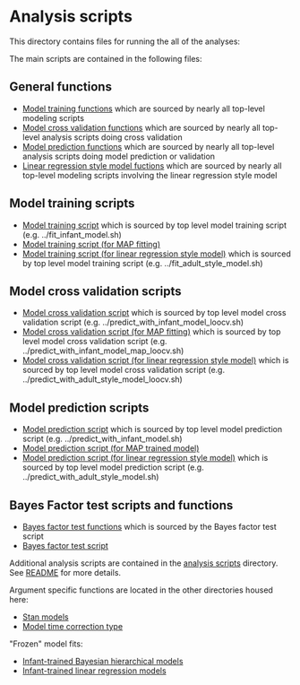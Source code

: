 # Analysis scripts

This directory contains files for running the all of the analyses: 

The main scripts are contained in the following files:

## General functions

* [Model training functions](model_fitting_functions.R) which are sourced by nearly all top-level modeling scripts
* [Model cross validation functions](model_cross_validation_functions.R) which are sourced by nearly all top-level analysis scripts doing cross validation
* [Model prediction functions](model_prediction_evaluation_functions.R) which are sourced by nearly all top-level analysis scripts doing model prediction or validation
* [Linear regression style model fuctions](adult_style_model_functions.R) which are sourced by nearly all top-level modeling scripts involving the linear regression style model

## Model training scripts

* [Model training script](fit_model.R) which is sourced by top level model training script (e.g. ../fit_infant_model.sh)
* [Model training script (for MAP fitting)](fit_model_map.R) 
* [Model training script (for linear regression style model)](fit_adult_style_model.R) which is sourced by top level model training script (e.g. ../fit_adult_style_model.sh)

## Model cross validation scripts

* [Model cross validation script](cross_validate.R) which is sourced by top level model cross validation script (e.g. ../predict_with_infant_model_loocv.sh)
* [Model cross validation script (for MAP fitting)](cross_validate_map.R) which is sourced by top level model cross validation script (e.g. ../predict_with_infant_model_map_loocv.sh)
* [Model cross validation script (for linear regression style model)](cross_validate_adult_style_model.R) which is sourced by top level model cross validation script (e.g. ../predict_with_adult_style_model_loocv.sh)

## Model prediction scripts

* [Model prediction script](predict.R) which is sourced by top level model prediction script (e.g. ../predict_with_infant_model.sh)
* [Model prediction script (for MAP trained model)](predict_map.R)
* [Model prediction script (for linear regression style model)](predict_adult_style_model.R) which is sourced by top level model prediction script (e.g. ../predict_with_adult_style_model.sh)

## Bayes Factor test scripts and functions

* [Bayes factor test functions](bayes_factor_functions.R) which is sourced by the Bayes factor test script
* [Bayes factor test script](bayes_factor_test.R)


Additional analysis scripts are contained in the [analysis scripts](analysis_scripts) directory. See [README](analysis_scripts/README.md) for more details.

Argument specific functions are located in the other directories housed here:

* [Stan models](stan_models) 
* [Model time correction type](model_time_correction_type)

"Frozen" model fits:

* [Infant-trained Bayesian hierarchical models](stan_models/model_fits)
* [Infant-trained linear regression models](adult_style_models/model_fits)
